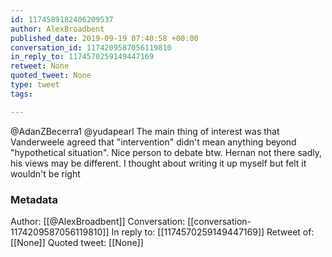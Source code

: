 ```yaml
---
id: 1174589182406209537
author: AlexBroadbent
published_date: 2019-09-19 07:40:58 +00:00
conversation_id: 1174209587056119810
in_reply_to: 1174570259149447169
retweet: None
quoted_tweet: None
type: tweet
tags:

---
```


@AdanZBecerra1 @yudapearl The main thing of interest was that Vanderweele agreed that "intervention" didn't mean anything beyond "hypothetical situation". Nice person to debate btw. Hernan not there sadly, his views may be different. I thought about writing it up myself but felt it wouldn't be right

### Metadata

Author: [[@AlexBroadbent]]
Conversation: [[conversation-1174209587056119810]]
In reply to: [[1174570259149447169]]
Retweet of: [[None]]
Quoted tweet: [[None]]
